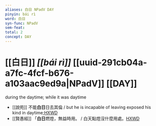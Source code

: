 ```yaml
---
aliases: 白日 NPadV DAY
pinyin: bái rì
word: 白日
syn-func: NPadV
sem-feat: 
total: 2
concept: DAY 
---
```

# [[白日]] *[[bái rì]]*  [[uuid-291cb04a-a7fc-4fcf-b676-a103aac9ed9a|NPadV]] [[DAY]]
during the daytime; while it was daytime
 - [[說苑]] 不能**白日**日去其倫 / but he is incapable of leaving exposed his kind in daytime;[HXWD](https://hxwd.org/textview.html?location=CH1a0907_CHANT_016-6a.8)
 - [[賢愚經]] 「**白日**燃燈，無益時用。 / 白天點燈沒什麼用處。[HXWD](https://hxwd.org/textview.html?location=KR6b0059_T_003-0371a.25)